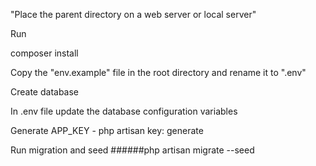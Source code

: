 "Place the parent directory on a web server or local server"


Run

composer install


Copy the "env.example" file in the root directory and rename it to ".env"


Create database


In .env file update the database configuration variables


Generate APP_KEY - php artisan key: generate


Run migration and seed
######php artisan migrate --seed



